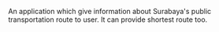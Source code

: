 An application which give information about Surabaya's public transportation route to user. It can provide shortest route too.